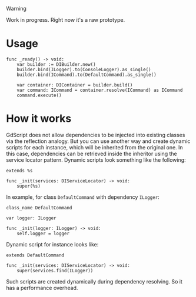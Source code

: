 > [!WARNING]  
> Work in progress. Right now it's a raw prototype.

# Usage

```gdscript
func _ready() -> void:
	var builder := DIBuilder.new()
	builder.bind(ILogger).to(ConsoleLogger).as_single()
	builder.bind(ICommand).to(DefaultCommand).as_single()
	
	var container: DIContainer = builder.build()
	var command: ICommand = container.resolve(ICommand) as ICommand
	command.execute()
```

# How it works

GdScript does not allow dependencies to be injected into existing classes via the reflection analogy. But you can use another way and create dynamic scripts for each instance, which will be inherited from the original one. In this case, dependencies can be retrieved inside the inheritor using the service locator pattern. Dynamic scripts look something like the following:

```gdscript
extends %s

func _init(services: DIServiceLocator) -> void:
	super(%s)
```

In example, for class `DefaultCommand` with dependency `ILogger`:

```gdscript
class_name DefaultCommand

var logger: ILogger

func _init(logger: ILogger) -> void:
	self.logger = logger
```

Dynamic script for instance looks like:

```gdscript
extends DefaultCommand

func _init(services: DIServiceLocator) -> void:
	super(services.find(ILogger))
```

Such scripts are created dynamically during dependency resolving. So it has a performance overhead.
